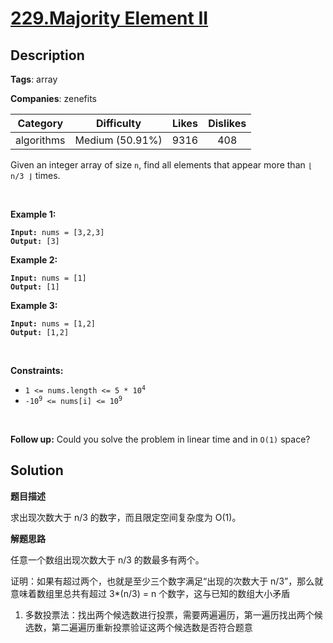 # [229.Majority Element II](https://leetcode.com/problems/majority-element-ii/description/)

## Description

**Tags**: array

**Companies**: zenefits

| Category | Difficulty | Likes | Dislikes |
| :------: | :--------: | :---: | :------: |
| algorithms | Medium (50.91%) | 9316 | 408 |

<p>Given an integer array of size <code>n</code>, find all elements that appear more than <code>&lfloor; n/3 &rfloor;</code> times.</p>
<p>&nbsp;</p>
<p><strong class="example">Example 1:</strong></p>
<pre><code><strong>Input:</strong> nums = [3,2,3]
<strong>Output:</strong> [3]</code></pre>
<p><strong class="example">Example 2:</strong></p>
<pre><code><strong>Input:</strong> nums = [1]
<strong>Output:</strong> [1]</code></pre>
<p><strong class="example">Example 3:</strong></p>
<pre><code><strong>Input:</strong> nums = [1,2]
<strong>Output:</strong> [1,2]</code></pre>
<p>&nbsp;</p>
<p><strong>Constraints:</strong></p>
<ul>
  <li><code>1 &lt;= nums.length &lt;= 5 * 10<sup>4</sup></code></li>
  <li><code>-10<sup>9</sup> &lt;= nums[i] &lt;= 10<sup>9</sup></code></li>
</ul>
<p>&nbsp;</p>
<p><strong>Follow up:</strong> Could you solve the problem in linear time and in <code>O(1)</code> space?</p>

## Solution

**题目描述**

求出现次数大于 n/3 的数字，而且限定空间复杂度为 O(1)。

**解题思路**

任意一个数组出现次数大于 n/3 的数最多有两个。

证明：如果有超过两个，也就是至少三个数字满足“出现的次数大于 n/3”，那么就意味着数组里总共有超过 3*(n/3) = n 个数字，这与已知的数组大小矛盾

1. 多数投票法：找出两个候选数进行投票，需要两遍遍历，第一遍历找出两个候选数，第二遍遍历重新投票验证这两个候选数是否符合题意

